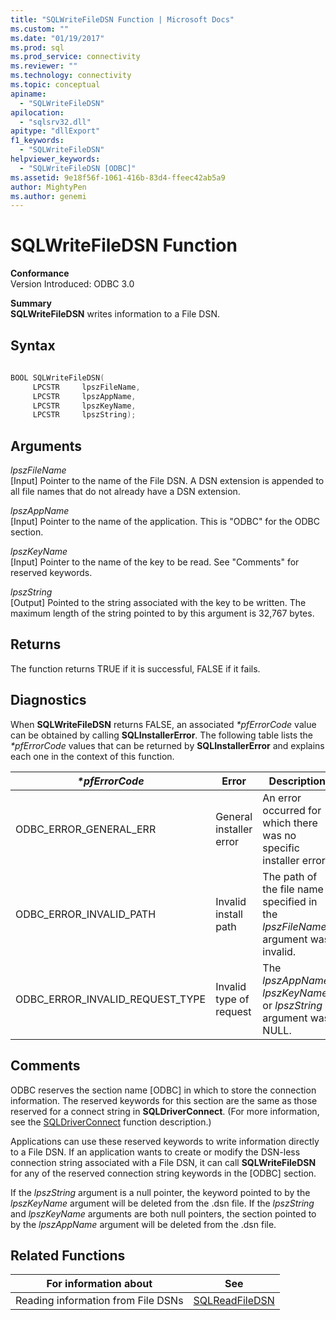 ```yaml
---
title: "SQLWriteFileDSN Function | Microsoft Docs"
ms.custom: ""
ms.date: "01/19/2017"
ms.prod: sql
ms.prod_service: connectivity
ms.reviewer: ""
ms.technology: connectivity
ms.topic: conceptual
apiname: 
  - "SQLWriteFileDSN"
apilocation: 
  - "sqlsrv32.dll"
apitype: "dllExport"
f1_keywords: 
  - "SQLWriteFileDSN"
helpviewer_keywords: 
  - "SQLWriteFileDSN [ODBC]"
ms.assetid: 9e18f56f-1061-416b-83d4-ffeec42ab5a9
author: MightyPen
ms.author: genemi
---
```

# SQLWriteFileDSN Function
**Conformance**  
 Version Introduced: ODBC 3.0  
  
 **Summary**  
 **SQLWriteFileDSN** writes information to a File DSN.  
  
## Syntax  
  
```cpp  
  
BOOL SQLWriteFileDSN(  
     LPCSTR     lpszFileName,  
     LPCSTR     lpszAppName,  
     LPCSTR     lpszKeyName,  
     LPCSTR     lpszString);  
```  
  
## Arguments  
 *lpszFileName*  
 [Input] Pointer to the name of the File DSN. A DSN extension is appended to all file names that do not already have a DSN extension.  
  
 *lpszAppName*  
 [Input] Pointer to the name of the application. This is "ODBC" for the ODBC section.  
  
 *lpszKeyName*  
 [Input] Pointer to the name of the key to be read. See "Comments" for reserved keywords.  
  
 *lpszString*  
 [Output] Pointed to the string associated with the key to be written. The maximum length of the string pointed to by this argument is 32,767 bytes.  
  
## Returns  
 The function returns TRUE if it is successful, FALSE if it fails.  
  
## Diagnostics  
 When **SQLWriteFileDSN** returns FALSE, an associated *\*pfErrorCode* value can be obtained by calling **SQLInstallerError**. The following table lists the *\*pfErrorCode* values that can be returned by **SQLInstallerError** and explains each one in the context of this function.  
  
|*\*pfErrorCode*|Error|Description|  
|---------------------|-----------|-----------------|  
|ODBC_ERROR_GENERAL_ERR|General installer error|An error occurred for which there was no specific installer error.|  
|ODBC_ERROR_INVALID_PATH|Invalid install path|The path of the file name specified in the *lpszFileName* argument was invalid.|  
|ODBC_ERROR_INVALID_REQUEST_TYPE|Invalid type of request|The *lpszAppName*, *lpszKeyName*, or *lpszString* argument was NULL.|  
  
## Comments  
 ODBC reserves the section name [ODBC] in which to store the connection information. The reserved keywords for this section are the same as those reserved for a connect string in **SQLDriverConnect**. (For more information, see the [SQLDriverConnect](../../../odbc/reference/syntax/sqldriverconnect-function.md) function description.)  
  
 Applications can use these reserved keywords to write information directly to a File DSN. If an application wants to create or modify the DSN-less connection string associated with a File DSN, it can call **SQLWriteFileDSN** for any of the reserved connection string keywords in the [ODBC] section.  
  
 If the *lpszString* argument is a null pointer, the keyword pointed to by the *lpszKeyName* argument will be deleted from the .dsn file. If the *lpszString* and *lpszKeyName* arguments are both null pointers, the section pointed to by the *lpszAppName* argument will be deleted from the .dsn file.  
  
## Related Functions  
  
|For information about|See|  
|---------------------------|---------|  
|Reading information from File DSNs|[SQLReadFileDSN](../../../odbc/reference/syntax/sqlreadfiledsn-function.md)|
